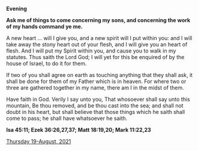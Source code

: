 **Evening**

**Ask me of things to come concerning my sons, and concerning the work of my hands command ye me.**
 
A new heart ... will I give you, and a new spirit will I put within you: and I will take away the stony heart out of your flesh, and I will give you an heart of flesh. And I will put my Spirit within you, and cause you to walk in my statutes. Thus saith the Lord God; I will yet for this be enquired of by the house of Israel, to do it for them.
 
If two of you shall agree on earth as touching anything that they shall ask, it shall be done for them of my Father which is in heaven. For where two or three are gathered together in my name, there am I in the midst of them.
 
Have faith in God. Verily I say unto you, That whosoever shall say unto this mountain, Be thou removed, and be thou cast into the sea; and shall not doubt in his heart, but shall believe that those things which he saith shall come to pass; he shall have whatsoever he saith.  

**Isa 45:11; Ezek 36:26,27,37; Matt 18:19,20; Mark 11:22,23**

[Thursday 19-August, 2021](https://t.me/daily_light)
